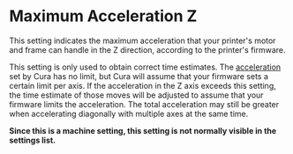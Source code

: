 Maximum Acceleration Z
====
This setting indicates the maximum acceleration that your printer's motor and frame can handle in the Z direction, according to the printer's firmware.

This setting is only used to obtain correct time estimates. The [acceleration](./acceleration_print.md) set by Cura has no limit, but Cura will assume that your firmware sets a certain limit per axis. If the acceleration in the Z axis exceeds this setting, the time estimate of those moves will be adjusted to assume that your firmware limits the acceleration. The total acceleration may still be greater when accelerating diagonally with multiple axes at the same time.

**Since this is a machine setting, this setting is not normally visible in the settings list.**